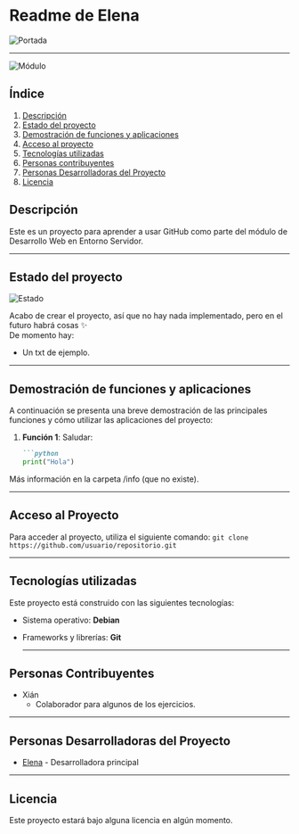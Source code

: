 # Readme de Elena
![Portada](https://adictosaltrabajo.com/wp-content/uploads/2020/01/intergracionportada.png)

---

![Módulo](https://img.shields.io/badge/M%C3%B3dulo-DWES-red)
## Índice
1. [Descripción](#descripción)
2. [Estado del proyecto](#estado-del-proyecto)
3. [Demostración de funciones y aplicaciones](#demostración-de-funciones-y-aplicaciones)
4. [Acceso al proyecto](#acceso-al-proyecto)
5. [Tecnologías utilizadas](#tecnologías-utilizadas)
6. [Personas contribuyentes](#personas-contribuyentes)
7. [Personas Desarrolladoras del Proyecto](#personas-desarrolladoras-del-proyecto)
8. [Licencia](#licencia)

## Descripción
Este es un proyecto para aprender a usar GitHub como parte del módulo de Desarrollo Web en Entorno Servidor.

---

## Estado del proyecto
![Estado](https://img.shields.io/badge/Estado-Reci%C3%A9n%20empezado-white)

Acabo de crear el proyecto, así que no hay nada implementado, pero en el futuro habrá cosas ✨  
De momento hay:
- Un txt de ejemplo.

---

## Demostración de funciones y aplicaciones
A continuación se presenta una breve demostración de las principales funciones y cómo utilizar las aplicaciones del proyecto:

1. **Función 1**: Saludar:
   ```md
   ```python
   print("Hola")
   ```
Más información en la carpeta /info (que no existe).

---

## Acceso al Proyecto
Para acceder al proyecto, utiliza el siguiente comando:
    ```
    git clone https://github.com/usuario/repositorio.git
    ```

---

## Tecnologías utilizadas
Este proyecto está construido con las siguientes tecnologías:
- Sistema operativo: **Debian**
- Frameworks y librerías: **Git**

  ---

## Personas Contribuyentes
- Xián
  - Colaborador para algunos de los ejercicios.

---

## Personas Desarrolladoras del Proyecto
- [Elena](https://github.com/eferfor/) - Desarrolladora principal

---

## Licencia
Este proyecto estará bajo alguna licencia en algún momento.
